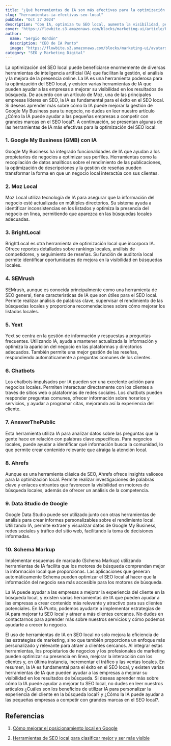 ```yaml
---
title: "¿Qué herramientas de IA son más efectivas para la optimización del SEO local?"
slug: "herramientas-ia-efectivas-seo-local"
pubDate: "Oct 27 2024"
description: "Con IA, optimiza tu SEO local, aumenta la visibilidad, personaliza la experiencia y atrae clientes cercanos a tu negocio."
cover: "https://flowbite.s3.amazonaws.com/blocks/marketing-ui/article/blog-2.png"
author:
  name: "Sergio Rondón"
  description: "CEO de IA Punto"
  image: "https://flowbite.s3.amazonaws.com/blocks/marketing-ui/avatars/jese-leos.png"
category: "SEO y Marketing Digital"
---
```


La optimización del SEO local puede beneficiarse enormemente de diversas herramientas de inteligencia artificial (IA) que facilitan la gestión, el análisis y la mejora de la presencia online.
La IA es una herramienta poderosa para la optimización del SEO local, y existen varias herramientas de IA que pueden ayudar a las empresas a mejorar su visibilidad en los resultados de búsqueda. De acuerdo con un artículo de Moz, una de las principales empresas líderes en SEO, la IA es fundamental para el éxito en el SEO local. Si deseas aprender más sobre cómo la IA puede mejorar la gestión de Google My Business para tu negocio, no dudes en leer nuestro artículo ¿Cómo la IA puede ayudar a las pequeñas empresas a competir con grandes marcas en el SEO local?.
A continuación, se presentan algunas de las herramientas de IA más efectivas para la optimización del SEO local:

### 1. **Google My Business (GMB) con IA**

Google My Business ha integrado funcionalidades de IA que ayudan a los propietarios de negocios a optimizar sus perfiles. Herramientas como la recopilación de datos analíticos sobre el rendimiento de las publicaciones, la optimización de descripciones y la gestión de reseñas pueden transformar la forma en que un negocio local interactúa con sus clientes.

### 2. **Moz Local**

Moz Local utiliza tecnología de IA para asegurar que la información del negocio esté actualizada en múltiples directorios. Su sistema ayuda a identificar inconsistencias en los listados y optimiza la presencia del negocio en línea, permitiendo que aparezca en las búsquedas locales adecuadas.

### 3. **BrightLocal**

BrightLocal es otra herramienta de optimización local que incorpora IA. Ofrece reportes detallados sobre rankings locales, análisis de competidores, y seguimiento de reseñas. Su función de auditoría local permite identificar oportunidades de mejora en la visibilidad en búsquedas locales.

### 4. **SEMrush**

SEMrush, aunque es conocida principalmente como una herramienta de SEO general, tiene características de IA que son útiles para el SEO local. Permite realizar análisis de palabras clave, supervisar el rendimiento de las búsquedas locales y proporciona recomendaciones sobre cómo mejorar los listados locales.

### 5. **Yext**

Yext se centra en la gestión de información y respuestas a preguntas frecuentes. Utilizando IA, ayuda a mantener actualizada la información y optimiza la aparición del negocio en las plataformas y directorios adecuados. También permite una mejor gestión de las reseñas, respondiendo automáticamente a preguntas comunes de los clientes.

### 6. **Chatbots**

Los chatbots impulsados por IA pueden ser una excelente adición para negocios locales. Permiten interactuar directamente con los clientes a través de sitios web o plataformas de redes sociales. Los chatbots pueden responder preguntas comunes, ofrecer información sobre horarios y servicios, y ayudar a programar citas, mejorando así la experiencia del cliente.

### 7. **AnswerThePublic**

Esta herramienta utiliza IA para analizar datos sobre las preguntas que la gente hace en relación con palabras clave específicas. Para negocios locales, puede ayudar a identificar qué información busca la comunidad, lo que permite crear contenido relevante que atraiga la atención local.

### 8. **Ahrefs**

Aunque es una herramienta clásica de SEO, Ahrefs ofrece insights valiosos para la optimización local. Permite realizar investigaciones de palabras clave y enlaces entrantes que favorecen la visibilidad en motores de búsqueda locales, además de ofrecer un análisis de la competencia.

### 9. **Data Studio de Google**

Google Data Studio puede ser utilizado junto con otras herramientas de análisis para crear informes personalizables sobre el rendimiento local. Utilizando IA, permite extraer y visualizar datos de Google My Business, redes sociales y tráfico del sitio web, facilitando la toma de decisiones informadas.

### 10. **Schema Markup**

Implementar esquemas de marcado (Schema Markup) utilizando herramientas de IA facilita que los motores de búsqueda comprendan mejor la información local que proporcionas. Las aplicaciones que generan automáticamente Schema pueden optimizar el SEO local al hacer que la información del negocio sea más accesible para los motores de búsqueda.

La IA puede ayudar a las empresas a mejorar la experiencia del cliente en la búsqueda local, y existen varias herramientas de IA que pueden ayudar a las empresas a crear contenido más relevante y atractivo para sus clientes potenciales. En IA Punto, podemos ayudarte a implementar estrategias de IA para mejorar tu SEO local y atraer a más clientes cercanos. No dudes en contactarnos para aprender más sobre nuestros servicios y cómo podemos ayudarte a crecer tu negocio.

El uso de herramientas de IA en SEO local no solo mejora la eficiencia de las estrategias de marketing, sino que también proporciona un enfoque más personalizado y relevante para atraer a clientes cercanos. Al integrar estas herramientas, los propietarios de negocios y los profesionales de marketing pueden optimizar su presencia en línea, mejorar la interacción con los clientes y, en última instancia, incrementar el tráfico y las ventas locales.
En resumen, la IA es fundamental para el éxito en el SEO local, y existen varias herramientas de IA que pueden ayudar a las empresas a mejorar su visibilidad en los resultados de búsqueda. Si deseas aprender más sobre cómo la IA puede ayudar a mejorar tu SEO local, no dudes en leer nuestros artículos ¿Cuáles son los beneficios de utilizar IA para personalizar la experiencia del cliente en la búsqueda local? y ¿Cómo la IA puede ayudar a las pequeñas empresas a competir con grandes marcas en el SEO local?.


## Referencias


 
1. [Cómo mejorar el posicionamiento local en Google](https://support.google.com/business/answer/7091)

2. [Herramientas de SEO local para clasificar mejor y ser más visible](https://www.brightlocal.com/local-seo-tools/)
